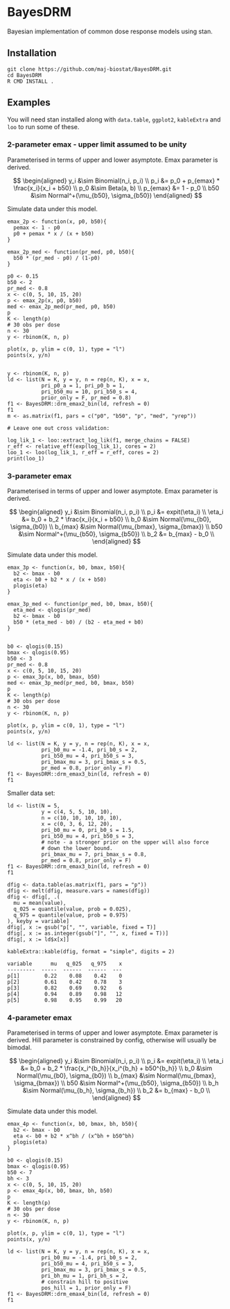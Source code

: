# BayesDRM

Bayesian implementation of common dose response models using stan.

## Installation

```
git clone https://github.com/maj-biostat/BayesDRM.git
cd BayesDRM
R CMD INSTALL .
```

## Examples

You will need stan installed along with `data.table`, `ggplot2`, `kableExtra` and `loo` to run some of these.


### 2-parameter emax - upper limit assumed to be unity 

Parameterised in terms of upper and lower asymptote.
Emax parameter is derived.

$$
\begin{aligned}
y_i &\sim Binomial(n_i, p_i) \\
p_i &= p_0 + p_{emax} * \frac{x_i}{x_i + b50} \\
p_0 &\sim Beta(a, b) \\
p_{emax} &= 1 - p_0 \\
b50 &\sim Normal^+(\mu_{b50}, \sigma_{b50})
\end{aligned}
$$

Simulate data under this model.

```
emax_2p <- function(x, p0, b50){
  pemax <- 1 - p0
  p0 + pemax * x / (x + b50)
}

emax_2p_med <- function(pr_med, p0, b50){
  b50 * (pr_med - p0) / (1-p0)
}

p0 <- 0.15
b50 <- 2
pr_med <- 0.8
x <- c(0, 5, 10, 15, 20)
p <- emax_2p(x, p0, b50)
med <- emax_2p_med(pr_med, p0, b50)
p
K <- length(p)
# 30 obs per dose
n <- 30
y <- rbinom(K, n, p)

plot(x, p, ylim = c(0, 1), type = "l")
points(x, y/n)


y <- rbinom(K, n, p)
ld <- list(N = K, y = y, n = rep(n, K), x = x,
           pri_p0_a = 1, pri_p0_b = 1,
           pri_b50_mu = 10, pri_b50_s = 4,
           prior_only = F, pr_med = 0.8)
f1 <- BayesDRM::drm_emax2_bin(ld, refresh = 0)
f1
m <- as.matrix(f1, pars = c("p0", "b50", "p", "med", "yrep"))

# Leave one out cross validation:

log_lik_1 <- loo::extract_log_lik(f1, merge_chains = FALSE)
r_eff <- relative_eff(exp(log_lik_1), cores = 2) 
loo_1 <- loo(log_lik_1, r_eff = r_eff, cores = 2)
print(loo_1)
```


### 3-parameter emax

Parameterised in terms of upper and lower asymptote.
Emax parameter is derived.

$$
\begin{aligned}
y_i &\sim Binomial(n_i, p_i) \\
p_i &= expit(\eta_i) \\
\eta_i &= b_0 + b_2 * \frac{x_i}{x_i + b50} \\
b_0 &\sim Normal(\mu_{b0}, \sigma_{b0}) \\
b_{max} &\sim Normal(\mu_{bmax}, \sigma_{bmax}) \\
b50 &\sim Normal^+(\mu_{b50}, \sigma_{b50}) \\
b_2 &= b_{max} - b_0 \\
\end{aligned}
$$

Simulate data under this model.

```
emax_3p <- function(x, b0, bmax, b50){
  b2 <- bmax - b0
  eta <- b0 + b2 * x / (x + b50)
  plogis(eta)
}

emax_3p_med <- function(pr_med, b0, bmax, b50){
  eta_med <- qlogis(pr_med)
  b2 <- bmax - b0
  b50 * (eta_med - b0) / (b2 - eta_med + b0)
}


b0 <- qlogis(0.15)
bmax <- qlogis(0.95)
b50 <- 3
pr_med <- 0.8
x <- c(0, 5, 10, 15, 20)
p <- emax_3p(x, b0, bmax, b50)
med <- emax_3p_med(pr_med, b0, bmax, b50)
p
K <- length(p)
# 30 obs per dose
n <- 30
y <- rbinom(K, n, p)

plot(x, p, ylim = c(0, 1), type = "l")
points(x, y/n)

ld <- list(N = K, y = y, n = rep(n, K), x = x,
           pri_b0_mu = -1.4, pri_b0_s = 2,
           pri_b50_mu = 4, pri_b50_s = 3, 
           pri_bmax_mu = 3, pri_bmax_s = 0.5,
           pr_med = 0.8, prior_only = F)
f1 <- BayesDRM::drm_emax3_bin(ld, refresh = 0)
f1
```

Smaller data set:


```
ld <- list(N = 5, 
           y = c(4, 5, 5, 10, 10),
           n = c(10, 10, 10, 10, 10), 
           x = c(0, 3, 6, 12, 20),
           pri_b0_mu = 0, pri_b0_s = 1.5,
           pri_b50_mu = 4, pri_b50_s = 3, 
           # note - a stronger prior on the upper will also force 
           # down the lower bound.
           pri_bmax_mu = 7, pri_bmax_s = 0.8,
           pr_med = 0.8, prior_only = F)
f1 <- BayesDRM::drm_emax3_bin(ld, refresh = 0)
f1

dfig <- data.table(as.matrix(f1, pars = "p"))
dfig <- melt(dfig, measure.vars = names(dfig))
dfig <- dfig[, .(
  mu = mean(value),
  q_025 = quantile(value, prob = 0.025),
  q_975 = quantile(value, prob = 0.975)
), keyby = variable]
dfig[, x := gsub("p[", "", variable, fixed = T)]
dfig[, x := as.integer(gsub("]", "", x, fixed = T))]
dfig[, x := ld$x[x]]

kableExtra::kable(dfig, format = "simple", digits = 2)

variable      mu   q_025   q_975    x
---------  -----  ------  ------  ---
p[1]        0.22    0.08    0.42    0
p[2]        0.61    0.42    0.78    3
p[3]        0.82    0.69    0.92    6
p[4]        0.94    0.89    0.98   12
p[5]        0.98    0.95    0.99   20
```


### 4-parameter emax

Parameterised in terms of upper and lower asymptote.
Emax parameter is derived.
Hill parameter is constrained by config, otherwise will usually be bimodal.

$$
\begin{aligned}
y_i &\sim Binomial(n_i, p_i) \\
p_i &= expit(\eta_i) \\
\eta_i &= b_0 + b_2 * \frac{x_i^{b_h}}{x_i^{b_h} + b50^{b_h}} \\
b_0 &\sim Normal(\mu_{b0}, \sigma_{b0}) \\
b_{max} &\sim Normal(\mu_{bmax}, \sigma_{bmax}) \\
b50 &\sim Normal^+(\mu_{b50}, \sigma_{b50}) \\
b_h &\sim Normal(\mu_{b_h}, \sigma_{b_h}) \\
b_2 &= b_{max} - b_0 \\
\end{aligned}
$$

Simulate data under this model.

```
emax_4p <- function(x, b0, bmax, bh, b50){
  b2 <- bmax - b0
  eta <- b0 + b2 * x^bh / (x^bh + b50^bh)
  plogis(eta)
}

b0 <- qlogis(0.15)
bmax <- qlogis(0.95)
b50 <- 7
bh <- 3
x <- c(0, 5, 10, 15, 20)
p <- emax_4p(x, b0, bmax, bh, b50)
p
K <- length(p)
# 30 obs per dose
n <- 30
y <- rbinom(K, n, p)

plot(x, p, ylim = c(0, 1), type = "l")
points(x, y/n)

ld <- list(N = K, y = y, n = rep(n, K), x = x,
           pri_b0_mu = -1.4, pri_b0_s = 2,
           pri_b50_mu = 4, pri_b50_s = 3, 
           pri_bmax_mu = 3, pri_bmax_s = 0.5,
           pri_bh_mu = 1, pri_bh_s = 2,
           # constrain hill to positive
           pos_hill = 1, prior_only = F)
f1 <- BayesDRM::drm_emax4_bin(ld, refresh = 0)
f1
```





